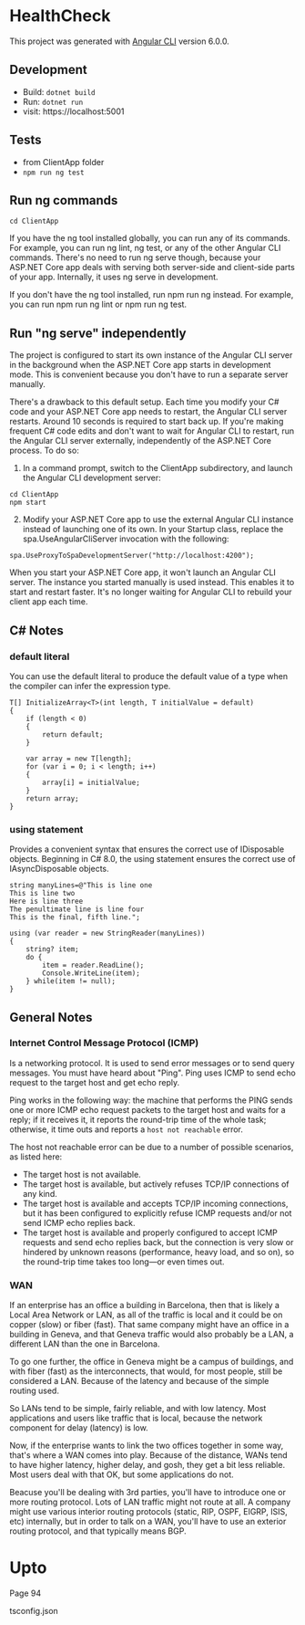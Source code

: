 # HealthCheck

This project was generated with [Angular CLI](https://github.com/angular/angular-cli) version 6.0.0.

## Development
* Build: ```dotnet build```
* Run: ```dotnet run```
* visit: https://localhost:5001

## Tests
* from ClientApp folder
* ```npm run ng test```

## Run ng commands
```cd ClientApp```

If you have the ng tool installed globally, you can run any of its commands. For example, you can run ng lint, ng test, or any of the other Angular CLI commands. There's no need to run ng serve though, because your ASP.NET Core app deals with serving both server-side and client-side parts of your app. Internally, it uses ng serve in development.

If you don't have the ng tool installed, run npm run ng instead. For example, you can run npm run ng lint or npm run ng test.

## Run "ng serve" independently
The project is configured to start its own instance of the Angular CLI server in the background when the ASP.NET Core app starts in development mode. This is convenient because you don't have to run a separate server manually.

There's a drawback to this default setup. Each time you modify your C# code and your ASP.NET Core app needs to restart, the Angular CLI server restarts. Around 10 seconds is required to start back up. If you're making frequent C# code edits and don't want to wait for Angular CLI to restart, run the Angular CLI server externally, independently of the ASP.NET Core process. To do so:

1. In a command prompt, switch to the ClientApp subdirectory, and launch the Angular CLI development server:
```
cd ClientApp
npm start
```

2. Modify your ASP.NET Core app to use the external Angular CLI instance instead of launching one of its own. In your Startup class, replace the spa.UseAngularCliServer invocation with the following:
```
spa.UseProxyToSpaDevelopmentServer("http://localhost:4200");
```

When you start your ASP.NET Core app, it won't launch an Angular CLI server. The instance you started manually is used instead. This enables it to start and restart faster. It's no longer waiting for Angular CLI to rebuild your client app each time.

## C# Notes
### default literal
You can use the default literal to produce the default value of a type when the compiler can infer the expression type.
```
T[] InitializeArray<T>(int length, T initialValue = default)
{
    if (length < 0)
    {
        return default;
    }

    var array = new T[length];
    for (var i = 0; i < length; i++)
    {
        array[i] = initialValue;
    }
    return array;
}
```

### using statement
Provides a convenient syntax that ensures the correct use of IDisposable objects. Beginning in C# 8.0, the using statement ensures the correct use of IAsyncDisposable objects.
```
string manyLines=@"This is line one
This is line two
Here is line three
The penultimate line is line four
This is the final, fifth line.";

using (var reader = new StringReader(manyLines))
{
    string? item;
    do {
        item = reader.ReadLine();
        Console.WriteLine(item);
    } while(item != null);
}
```

## General Notes
### Internet Control Message Protocol (ICMP)
Is a networking protocol.  It is used to send error messages or to send query messages. You must have heard about "Ping". Ping uses ICMP to send echo request to the target host and get echo reply.

Ping works in the following way: the machine that performs the PING sends one or more ICMP echo request packets to the target host and waits for a reply; if it receives it, it reports the round-trip time of the whole task; otherwise, it time outs and reports a ```host not reachable``` error.

The host not reachable error can be due to a number of possible scenarios, as listed here:
* The target host is not available.
* The target host is available, but actively refuses TCP/IP connections of
any kind.
* The target host is available and accepts TCP/IP incoming connections, but it has been configured to explicitly refuse ICMP requests and/or not send ICMP echo replies back.
* The target host is available and properly configured to accept ICMP requests and send echo replies back, but the connection is very slow or hindered by unknown reasons (performance, heavy load, and so on), so the round-trip time takes too long—or even times out.


### WAN
If an enterprise has an office a building in Barcelona, then that is likely a Local Area Network or LAN, as all of the traffic is local and it could be on copper (slow) or fiber (fast).  That same company might have an office in a building in Geneva, and that Geneva traffic would also probably be a LAN, a different LAN than the one in Barcelona.

To go one further, the office in Geneva might be a campus of buildings, and with fiber (fast) as the interconnects, that would, for most people, still be considered a LAN.  Because of the latency and because of the simple routing used.

So LANs tend to be simple,  fairly reliable, and with low latency.  Most applications and users like traffic that is local, because the network component for delay (latency) is low.

Now, if the enterprise wants to link the two offices together in some way, that's where a WAN comes into play.  Because of the distance, WANs
tend to have higher latency, higher delay, and gosh, they get a bit less reliable.  Most users deal with that OK, but some applications do not.

Beacuse you'll be dealing with 3rd parties, you'll have to introduce one or more routing protocol.  Lots of LAN traffic might not route at all.  A company might use various interior routing protocols (static, RIP, OSPF, EIGRP, ISIS, etc) internally, but in order to talk on a WAN, you'll have to use an exterior routing protocol, and that typically means BGP.


# Upto

Page 94

tsconfig.json

